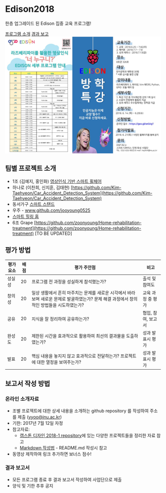 # Edison2018
한층 업그레이드 된 Edison 집중 교육 프로그램!

[프로그램 소개](OpeningEdison2018.pdf)
[경과 보고](Edison2018_경과보고.pdf)
![Edison 2018](pic/Edison2018.jpg)




## 팀별 프로젝트 소개 
* 1조 (김예지, 홍인화) [영상인식 기반 스마트 휠체어](https://github.com/honginhwa/ghddlsghk3)
* 하나로 (이찬희, 신지훈, 김태현) [https://github.com/Kim-Taehyeon/Car_Accident_Detection_System](https://github.com/Kim-Taehyeon/Car_Accident_Detection_System)
* 동서가구 [스마트 스탠드](https://github.com/kimjinho1/EDISON2018-smart-stand)
* 우주 - www.github.com/jooyoung0525
* [스마트 힐링 홈](https://github.com/sanana4/2018-EDISON-Team-ONEPIECE)
* 6조 Grape [https://github.com/zoonyoung/Home-rehabilitation-treatment](https://github.com/zoonyoung/Home-rehabilitation-treatment)
[TO BE UPDATED]


## 평가 방법

평가 요소 | 배점 | 평가 주안점 | 비고
-----|-----| ----- | -----
성실성 | 20 | 프로그램 전 과정을 성실하게 참석했는가? | 출석 및 참여도
창의성 | 20 | 일상 생활에서 흔히 마주치는 문제를 새로운 시각에서 바라보며 새로운 문제로 발굴하였는가? 문제 해결 과정에서 창의적인 방법들을 시도하였는가?  |  교육 과정 중 평가
공유 | 20 | 지식을 잘 정리하여 공유하는가?  | 협업, 참여, 보고서
완성도 | 20 | 제한된 시간을 효과적으로 활용하여 최선의 결과물을 도출하였는가? | 성과 발표시 평가
발표 | 20 | 핵심 내용을 놓지지 않고 효과적으로 전달하는가? 프로젝트에 대한 열정을 보여주는가?  | 성과 발표시 평가

## 보고서 작성 방법
### 온라인 소개자료
* 조별 프로젝트에 대한 상세 내용을 소개하는 github repository 를 작성하여 주소를 제출 (yyoo@inu.ac.kr)
* 기한: 2017년 7월 12일 자정
* 참고자료: 
   * [캡스톤 디자인 2018-1 repository](http://github.com/ys7yoo/CapstoneDesign_2018-1)에 있는 다양한 프로젝트들을 정리한 자료 참고
   * [Markdown 작성법](https://github.com/adam-p/markdown-here/wiki/Markdown-Cheatsheet) - README.md 작성시 참고
* 동영상 제작하여 링크 추가하면 보너스 점수!

### 결과 보고서
* 모든 프로그램 종료 후 결과 보고서 작성하여 사업단으로 제출
* 양식 및 기한 추후 공지

